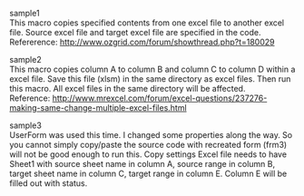 sample1<br/>
This macro copies specified contents from one excel file to another excel file.
Source excel file and target excel file are specified in the code.<br/>
Refererence: http://www.ozgrid.com/forum/showthread.php?t=180029

sample2<br/>
This macro copies column A to column B and column C to column D within a excel file.
Save this file (xlsm) in the same directory as excel files. Then run this macro.  All excel files in the same directory will be affected.<br/>
Reference: http://www.mrexcel.com/forum/excel-questions/237276-making-same-change-multiple-excel-files.html

sample3<br/>
UserForm was used this time.  I changed some properties along the way. So you cannot simply copy/paste the source code with recreated form (frm3) will not be good enough to run this. Copy settings Excel file needs to have Sheet1 with source sheet name in column A, source range in column B, target sheet name in column C, target range in column E.  Column E will be filled out with status. 
